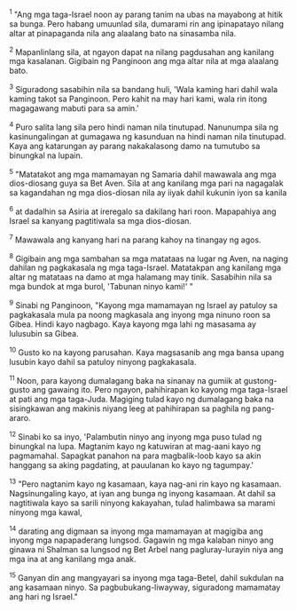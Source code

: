 <sup>1</sup>
"Ang mga taga-Israel noon ay parang tanim na ubas na mayabong at hitik sa bunga. Pero habang umuunlad sila, dumarami rin ang ipinapatayo nilang altar at pinapaganda nila ang alaalang bato na sinasamba nila. 

<sup>2</sup>
Mapanlinlang sila, at ngayon dapat na nilang pagdusahan ang kanilang mga kasalanan. Gigibain ng Panginoon ang mga altar nila at mga alaalang bato. 

<sup>3</sup>
Siguradong sasabihin nila sa bandang huli, 'Wala kaming hari dahil wala kaming takot sa Panginoon. Pero kahit na may hari kami, wala rin itong magagawang mabuti para sa amin.' 

<sup>4</sup>
Puro salita lang sila pero hindi naman nila tinutupad. Nanunumpa sila ng kasinungalingan at gumagawa ng kasunduan na hindi naman nila tinutupad. Kaya ang katarungan ay parang nakakalasong damo na tumutubo sa binungkal na lupain. 

<sup>5</sup>
"Matatakot ang mga mamamayan ng Samaria dahil mawawala ang mga dios-diosang guya sa Bet Aven. Sila at ang kanilang mga pari na nagagalak sa kagandahan ng mga dios-diosan nila ay iiyak dahil kukunin iyon sa kanila 

<sup>6</sup>
at dadalhin sa Asiria at ireregalo sa dakilang hari roon. Mapapahiya ang Israel sa kanyang pagtitiwala sa mga dios-diosan. 

<sup>7</sup>
Mawawala ang kanyang hari na parang kahoy na tinangay ng agos. 

<sup>8</sup>
Gigibain ang mga sambahan sa mga matataas na lugar ng Aven, na naging dahilan ng pagkakasala ng mga taga-Israel. Matatakpan ang kanilang mga altar ng matataas na damo at mga halamang may tinik. Sasabihin nila sa mga bundok at mga burol, 'Tabunan ninyo kami!' " 

<sup>9</sup>
Sinabi ng Panginoon, "Kayong mga mamamayan ng Israel ay patuloy sa pagkakasala mula pa noong magkasala ang inyong mga ninuno roon sa Gibea. Hindi kayo nagbago. Kaya kayong mga lahi ng masasama ay lulusubin sa Gibea. 

<sup>10</sup>
Gusto ko na kayong parusahan. Kaya magsasanib ang mga bansa upang lusubin kayo dahil sa patuloy ninyong pagkakasala. 

<sup>11</sup>
Noon, para kayong dumalagang baka na sinanay na gumiik at gustong-gusto ang gawaing ito. Pero ngayon, pahihirapan ko kayong mga taga-Israel at pati ang mga taga-Juda. Magiging tulad kayo ng dumalagang baka na sisingkawan ang makinis niyang leeg at pahihirapan sa paghila ng pang-araro. 

<sup>12</sup>
Sinabi ko sa inyo, 'Palambutin ninyo ang inyong mga puso tulad ng binungkal na lupa. Magtanim kayo ng katuwiran at mag-aani kayo ng pagmamahal. Sapagkat panahon na para magbalik-loob kayo sa akin hanggang sa aking pagdating, at pauulanan ko kayo ng tagumpay.' 

<sup>13</sup>
"Pero nagtanim kayo ng kasamaan, kaya nag-ani rin kayo ng kasamaan. Nagsinungaling kayo, at iyan ang bunga ng inyong kasamaan. At dahil sa nagtitiwala kayo sa sarili ninyong kakayahan, tulad halimbawa sa marami ninyong mga kawal, 

<sup>14</sup>
darating ang digmaan sa inyong mga mamamayan at magigiba ang inyong mga napapaderang lungsod. Gagawin ng mga kalaban ninyo ang ginawa ni Shalman sa lungsod ng Bet Arbel nang pagluray-lurayin niya ang mga ina at ang kanilang mga anak. 

<sup>15</sup>
Ganyan din ang mangyayari sa inyong mga taga-Betel, dahil sukdulan na ang kasamaan ninyo. Sa pagbubukang-liwayway, siguradong mamamatay ang hari ng Israel."